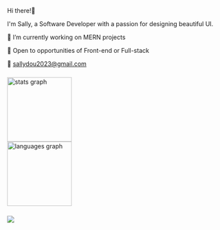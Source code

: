 

Hi there!👋


I'm Sally, a Software Developer with a passion for designing beautiful UI.

🔭 I’m currently working on MERN projects

🤝 Open to opportunities of Front-end or Full-stack 

💬 sallydou2023@gmail.com

###

<div align="left">
  <img src="https://github-readme-stats.vercel.app/api?username=hdou533&hide_title=false&hide_rank=false&show_icons=true&include_all_commits=true&count_private=true&disable_animations=false&theme=dracula&locale=en&hide_border=false" height="150" alt="stats graph"  />
</div>
<div align="left">
  <img src="https://github-readme-stats.vercel.app/api/top-langs?username=hdou533&locale=en&hide_title=false&layout=compact&card_width=320&langs_count=5&theme=dracula&hide_border=false" height="150" alt="languages graph"  />
</div>


###


###

<div align="left">
  <img src="https://visitor-badge.laobi.icu/badge?page_id=maurodesouza.maurodesouza&"  />
</div>

###
